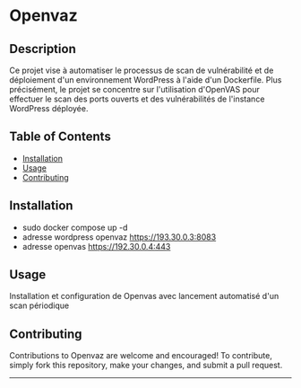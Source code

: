 # Openvaz

## Description

Ce projet vise à automatiser le processus de scan de vulnérabilité et de déploiement d'un environnement WordPress à l'aide d'un Dockerfile. Plus précisément, le projet se concentre sur l'utilisation d'OpenVAS pour effectuer le scan des ports ouverts et des vulnérabilités de l'instance WordPress déployée.

## Table of Contents

- [Installation](#installation)
- [Usage](#usage)
- [Contributing](#contributing)

## Installation

- sudo docker compose up -d
- adresse wordpress openvaz https://193.30.0.3:8083 
- adresse openvas https://192.30.0.4:443

## Usage

Installation et configuration de Openvas avec lancement automatisé d'un scan périodique


## Contributing

Contributions to Openvaz are welcome and encouraged! To contribute, simply fork this repository, make your changes, and submit a pull request.

---

